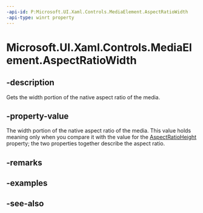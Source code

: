 ```yaml
---
-api-id: P:Microsoft.UI.Xaml.Controls.MediaElement.AspectRatioWidth
-api-type: winrt property
---
```


<!-- Property syntax
public int AspectRatioWidth { get; }
-->

# Microsoft.UI.Xaml.Controls.MediaElement.AspectRatioWidth

## -description
Gets the width portion of the native aspect ratio of the media.

## -property-value
The width portion of the native aspect ratio of the media. This value holds meaning only when you compare it with the value for the [AspectRatioHeight](mediaelement_aspectratioheight.md) property; the two properties together describe the aspect ratio.

## -remarks

## -examples

## -see-also
